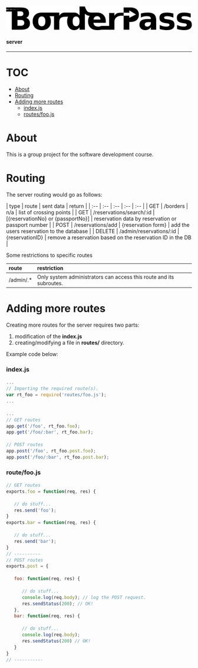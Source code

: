![Borderpass](/img/icon-bp.png)
#### server

---

# TOC

* [About](#about)
* [Routing](#routing)
* [Adding more routes](#adding-more-routes)
  * [index.js](#indexjs)
  * [routes/foo.js](#routes/foojs)

# About  
This is a group project for the software development course.

# Routing
The server routing would go as follows:

| type | route | sent data | return |
| :-- | :-- | :-- | :-- | :-- |
| GET | /borders | n/a | list of crossing points |
| GET | /reservations/search/:id | [{reservationNo} or {passportNo}] | reservation data by reservation or passport number |
| POST | /reservations/add | {reservation form} | add the users reservation to the database |
| DELETE | /admin/reservations/:id | {reservationID} | remove a reservation based on the reservation ID in the DB |


Some restrictions to specific routes

| route | restriction |
| :-- | :-- |
| /admin/.* | Only system administrators can access this route and its subroutes. |

# Adding more routes
Creating more routes for the server requires two parts:   
1. modification of the **index.js**
2. creating/modifying a file in **routes/** directory.

Example code below:

### index.js
```javascript
...
// Importing the required route(s).
var rt_foo = require('routes/foo.js');
...

...
// GET routes
app.get('/foo', rt_foo.foo);
app.get('/foo/:bar', rt_foo.bar);

// POST routes
app.post('/foo', rt_foo.post.foo);
app.post('/foo/:bar', rt_foo.post.bar);
```

### route/foo.js
```javascript
// GET routes
exports.foo = function(req, res) {

   // do stuff...
   res.send('foo');
}
exports.bar = function(req, res) {

   // do stuff...
   res.send('bar');
}
// ----------
// POST routes
exports.post = {

   foo: function(req, res) {

      // do stuff...
      console.log(req.body); // log the POST request.
      res.sendStatus(200); // OK!
   },
   bar: function(req, res) {

      // do stuff...
      console.log(req.body);
      res.sendStatus(200) // OK!
   }
}
// -----------
```
